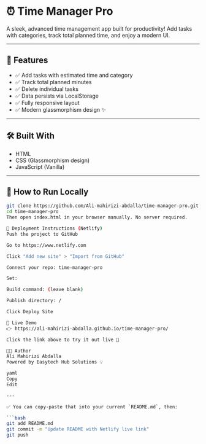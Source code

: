 # ⏰ Time Manager Pro

A sleek, advanced time management app built for productivity! Add tasks with categories, track total planned time, and enjoy a modern UI.

---

## 🧰 Features
- ✅ Add tasks with estimated time and category
- ✅ Track total planned minutes
- ✅ Delete individual tasks
- ✅ Data persists via LocalStorage
- ✅ Fully responsive layout
- ✅ Modern glassmorphism design ✨

---

## 🛠 Built With
- HTML
- CSS (Glassmorphism design)
- JavaScript (Vanilla)

---

## 🧪 How to Run Locally

```bash
git clone https://github.com/Ali-mahirizi-abdalla/time-manager-pro.git
cd time-manager-pro
Then open index.html in your browser manually. No server required.

🚀 Deployment Instructions (Netlify)
Push the project to GitHub

Go to https://www.netlify.com

Click "Add new site" > "Import from GitHub"

Connect your repo: time-manager-pro

Set:

Build command: (leave blank)

Publish directory: /

Click Deploy Site

🔗 Live Demo
👉 https://ali-mahirizi-abdalla.github.io/time-manager-pro/

Click the link above to try it out live 🚀

👨‍💻 Author
Ali Mahirizi Abdalla
Powered by Easytech Hub Solutions 💡

yaml
Copy
Edit

---

✅ You can copy-paste that into your current `README.md`, then:

```bash
git add README.md
git commit -m "Update README with Netlify live link"
git push

